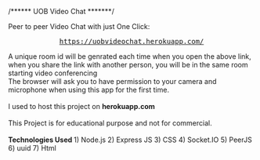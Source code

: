 /****** UOB Video Chat *******/

Peer to peer Video Chat with just One Click: <br/>
<div align="center">
<pre>
<a href="https://uobvideochat.herokuapp.com/" target="_new">https://uobvideochat.herokuapp.com/</a>
</pre>
</div>
A unique room id will be genrated each time when you open the above link, when you share the link with another person, you will be in the same room starting video conferencing <br/>
The browser will ask you to have permission to your camera and microphone when using this app for the first time.
<br><br>
I used to host this project on <b>herokuapp.com</b>
<br><br>
This Project is for educational purpose and not for commercial.
<br>
<br>
<b> Technologies Used </b>
 1) Node.js
 2) Express JS
 3) CSS
 4) Socket.IO
 5) PeerJS
 6) uuid
 7) Html

